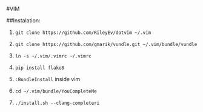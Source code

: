 #VIM


##Instalation:

  1) ``git clone https://github.com/RileyEv/dotvim ~/.vim``
  
  2) ``git clone https://github.com/gmarik/vundle.git ~/.vim/bundle/vundle``
  
  3) ``ln -s ~/.vim/.vimrc ~/.vimrc``

  4) ``pip install flake8``
  
  5) ``:BundleInstall`` inside vim

  6) ``cd ~/.vim/bundle/YouCompleteMe``

  7) ``./install.sh --clang-completeri``
